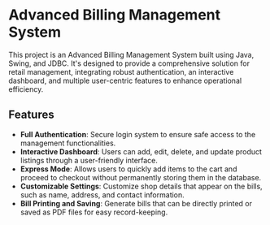 # Advanced Billing Management System

This project is an Advanced Billing Management System built using Java, Swing, and JDBC. It's designed to provide a comprehensive solution for retail management, integrating robust authentication, an interactive dashboard, and multiple user-centric features to enhance operational efficiency.

## Features

- **Full Authentication**: Secure login system to ensure safe access to the management functionalities.
- **Interactive Dashboard**: Users can add, edit, delete, and update product listings through a user-friendly interface.
- **Express Mode**: Allows users to quickly add items to the cart and proceed to checkout without permanently storing them in the database.
- **Customizable Settings**: Customize shop details that appear on the bills, such as name, address, and contact information.
- **Bill Printing and Saving**: Generate bills that can be directly printed or saved as PDF files for easy record-keeping.

